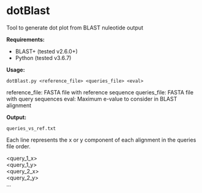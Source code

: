 dotBlast
========

Tool to generate dot plot from BLAST nuleotide output

<b>Requirements:</b>
* BLAST+ (tested v2.6.0+)
* Python (tested v3.6.7)

<b>Usage:</b> 
```
dotBlast.py <reference_file> <queries_file> <eval>
```

reference_file: FASTA file with reference sequence
queries_file: FASTA file with query sequences
eval: Maximum e-value to consider in BLAST alignment

<b>Output:</b>
```
queries_vs_ref.txt
```
Each line represents the x or y component of each alignment in the queries file order. <br />

<query_1_x> <br />
<query_1_y> <br />
<query_2_x> <br />
<query_2_y> <br />
... <br />
